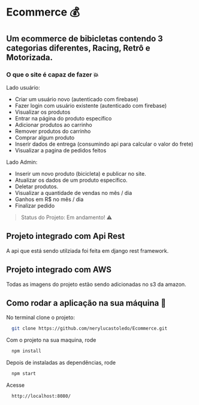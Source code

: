 # Ecommerce :moneybag:


## Um ecommerce de bibicletas contendo 3 categorias diferentes, Racing, Retrô e Motorizada.


### O que o site é capaz de fazer 💥

Lado usuário:
- Criar um usuário novo (autenticado com firebase)
- Fazer login com usuário existente (autenticado com firebase)
- Visualizar os produtos
- Entrar na página do produto específico
- Adicionar produtos ao carrinho
- Remover produtos do carrinho
- Comprar algum produto
- Inserir dados de entrega (consumindo api para calcular o valor do frete)
- Visualizar a pagina de pedidos feitos

Lado Admin:
- Inserir um novo produto (bicicleta) e publicar no site.
- Atualizar os dados de um produto específico.
- Deletar produtos.
- Visualizar a quantidade de vendas no mês / dia
- Ganhos em R$ no mês / dia
- Finalizar pedido

> Status do Projeto: Em andamento! 	:warning:

## Projeto integrado com Api Rest
A api que está sendo utilziada foi feita em django rest framework.

## Projeto integrado com AWS
Todas as imagens do projeto estão sendo adicionadas no s3 da amazon.

## Como rodar a aplicação na sua máquina :rocket:
No terminal clone o projeto:

```sh
  git clone https://github.com/nerylucastoledo/Ecommerce.git
```

Com o projeto na sua maquina, rode

```sh
  npm install
```

Depois de instaladas as dependências, rode

```sh
  npm start
```

Acesse

```sh
  http://localhost:8080/
```
